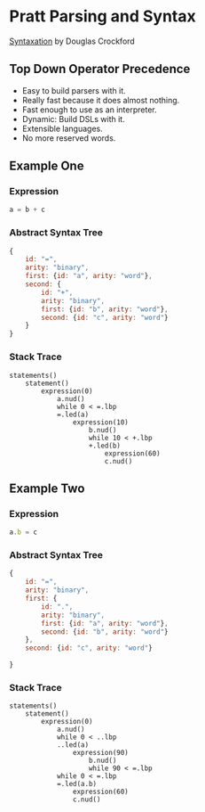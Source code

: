 # Pratt Parsing and Syntax

[Syntaxation](https://www.youtube.com/watch?v=Nlqv6NtBXcA)
by Douglas Crockford

## Top Down Operator Precedence

- Easy to build parsers with it.
- Really fast because it does almost nothing.
- Fast enough to use as an interpreter.
- Dynamic: Build DSLs with it.
- Extensible languages.
- No more reserved words.

## Example One

### Expression

```javascript
a = b + c
```

### Abstract Syntax Tree

```javascript
{
    id: "=",
    arity: "binary",
    first: {id: "a", arity: "word"},
    second: {
        id: "+",
        arity: "binary",
        first: {id: "b", arity: "word"},
        second: {id: "c", arity: "word"}
    }
}
```

### Stack Trace

```
statements()
    statement()
        expression(0)
            a.nud()
            while 0 < =.lbp
            =.led(a)
                expression(10)
                    b.nud()
                    while 10 < +.lbp
                    +.led(b)
                        expression(60)
                        c.nud()
```

## Example Two

### Expression

```javascript
a.b = c
```

### Abstract Syntax Tree

```javascript
{
    id: "=",
    arity: "binary",
    first: {
        id: ".",
        arity: "binary",
        first: {id: "a", arity: "word"},
        second: {id: "b", arity: "word"}
    },
    second: {id: "c", arity: "word"}
    
}
```

### Stack Trace

```
statements()
    statement()
        expression(0)
            a.nud()
            while 0 < ..lbp
            ..led(a)
                expression(90)
                    b.nud()
                    while 90 < =.lbp
            while 0 < =.lbp
            =.led(a.b)
                expression(60)
                c.nud()
```
